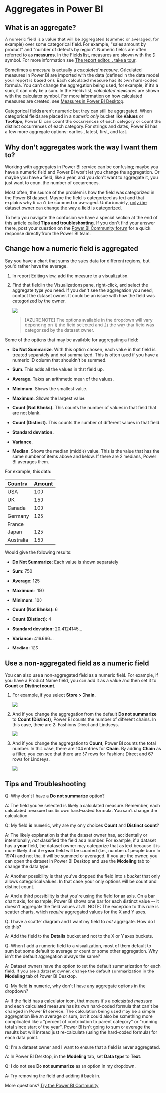 <properties
   pageTitle="Aggregates (sum, average, maximum, etc.) in Power BI"
   description="Change the aggregation in a chart (sum, average, maximum, etc.) in Power BI"
   services="powerbi"
   documentationCenter=""
   authors="mihart"
   manager="erikre"
   backup=""
   editor=""
   tags=""
   qualityFocus="modifying"
   qualityDate=""/>

<tags
   ms.service="powerbi"
   ms.devlang="NA"
   ms.topic="article"
   ms.tgt_pltfrm="NA"
   ms.workload="powerbi"
   ms.date="04/23/2017"
   ms.author="mihart"/>

# Aggregates in Power BI  

## What is an aggregate?

A numeric field is a value that will be aggregated (summed or averaged, for example) over some categorical field.  For example, "sales amount by product" and "number of defects by region". Numeric fields are often referred to as **measures**. In the Fields list, measures are shown with the ∑ symbol. For more information see [The report editor... take a tour](powerbi-service-the-report-editor-take-a-tour.md).

Sometimes a *measure* is actually a *calculated measure*. Calculated measures in Power BI are imported with the data (defined in the data model your report is based on). Each calculated measure has its own hard-coded formula. You can’t change the aggregation being used, for example, if it’s a sum, it can only be a sum. In the Fields list, *calculated measures* are shown with the calculator symbol. For more information on how calculated measures are created, see [Measures in Power BI Desktop](powerbi-desktop-measures.md).

Categorical fields aren't numeric but they can still be aggregated.  When categorical fields are placed in a *numeric only* bucket like **Values** or **Tooltips**, Power BI can count the occurrences of each category or count the distinct occurrences of each category.  For strings and dates, Power BI has a few more aggregate options: earliest, latest, first, and last.  

##  Why don't aggregates work the way I want them to?

Working with aggregates in Power BI service can be confusing; maybe you have a numeric field and Power BI won't let you change the aggregation. Or maybe you have a field, like a year, and you don't want to aggregate it, you just want to count the number of occurrences.

Most often, the source of the problem is how the field was categorized in the Power BI dataset. Maybe the field is categorized as text and that explains why it can't be summed or averaged. Unfortunately, [only the dataset owner can change the way a field is categorized](powerbi-desktop-measures.md).  

To help you navigate the confusion we have a special section at the end of this article called **Tips and troubleshooting**.  If you don't find your answer there, post your question on the [Power BI Community forum](http://community.powerbi.com) for a quick response directly from the Power BI team.

## Change how a numeric field is aggregated

Say you have a chart that sums the sales data for different regions, but you'd rather have the average. 

1.  In report Editing view, add the measure to a visualization.

2.  Find that field in the Visualizations pane, right-click, and select the aggregate type you need. If you don't see the aggregation you need, contact the dataset owner. It could be an issue with how the field was categorized by the owner.  

    ![](media/powerbi-service-change-the-aggregation-in-a-chart/aggregate_new.png)

    >[AZURE.NOTE]   The options available in the dropdown will vary depending on 1) the field selected and 2) the way that field was categorized by the dataset owner.

Some of the options that may be available for aggregating a field:

-   **Do Not Summarize**. With this option chosen, each value in that field is treated separately and not summarized. This is often used if you have a numeric ID column that shouldn't be summed.

-   **Sum**. This adds all the values in that field up.

-   **Average**. Takes an arithmetic mean of the values.

-   **Minimum**. Shows the smallest value.

-   **Maximum**. Shows the largest value.

-   **Count (Not Blanks).** This counts the number of values in that field that are not blank.

-   **Count (Distinct).** This counts the number of different values in that field.

- **Standard deviation.**

- **Variance**.

- **Median**.  Shows the median (middle) value. This is the value that has the same number of items above and below.  If there are 2 medians, Power BI averages them.


For example, this data:

| Country   | Amount |
|:----------|:-------|
| USA       | 100    |
| UK        | 150    |
| Canada    | 100    |
| Germany   | 125    |
| France    |        |
| Japan     | 125    |
| Australia | 150    |

Would give the following results:

-   **Do Not Summarize**: Each value is shown separately

-   **Sum**: 750

-   **Average**: 125

-   **Maximum**:  150

-   **Minimum**: 100

-   **Count (Not Blanks):** 6

-   **Count (Distinct):** 4

- **Standard deviation:** 20.4124145...

- **Variance:** 416.666...

- **Median:** 125


## Use a non-aggregated field as a numeric field

You can also use a non-aggregated field as a numeric field. For example, if you have a Product Name field, you can add it as a value and then set it to **Count** or **Distinct count**. 

1.  For example, if you select **Store > Chain**.

    ![](media/powerbi-service-aggregates/count-of-chain-do_not_summarize.png)

2.  And if you change the aggregation from the default **Do not summarize** to **Count (Distinct)**, Power BI counts the number of different chains. In this case, there are 2: Fashions Direct and Lindseys.

    ![](media/powerbi-service-aggregates/aggregates_count.png)

3.  And if you change the aggregation to **Count**, Power BI counts the total number. In this case, there are 104 entries for **Chain**. By adding **Chain** as a filter, you can see that there are 37 rows for Fashions Direct and 67 rows for Lindseys.  

    ![](media/powerbi-service-aggregates/count_of_chain_104.png)

##  Tips and Troubleshooting

Q:  Why don't I have a **Do not summarize** option?

A:  The field you've selected is likely a calculated measure. Remember, each calculated measure has its own hard-coded formula. You can’t change the calculation.

Q:  My field **is** numeric, why are my only choices **Count** and **Distinct count**?

A:  The likely explanation is that the dataset owner has, accidentally or intentionally, *not* classified the field as a number. For example, if a dataset has a **year** field, the dataset owner may categorize that as text because it is more likely that the **year** field will be counted (i.e., number of people born in 1974) and not that it will be summed or averaged. If you are the owner, you can open the dataset in Power BI Desktop and use the **Modeling** tab to change the data type.  

A:  Another possibility is that you've dropped the field into a *bucket* that only allows categorical values.  In that case, your only options will be count and distinct count.

A:  And a third possibility is that you're using the field for an axis. On a bar chart axis, for example, Power BI shows one bar for each distinct value -- it doesn't aggregate the field values at all. NOTE: The exception to this rule is scatter charts, which *require* aggregated values for the X and Y axes.

Q:  I have a scatter diagram and I want my field to *not* aggregate.  How do I do this?

A:  Add the field to the **Details** bucket and not to the X or Y axes buckets.

Q:  When I add a numeric field to a visualization, most of them default to sum but some default to average or count or some other aggregation.  Why isn't the default aggregation always the same?

A:  Dataset owners have the option to set the default summarization for each field. If you are a dataset owner, change the default summarization in the **Modeling** tab of Power BI Desktop.

Q:  My field **is** numeric, why don't I have any aggregate options in the dropdown?

A:  If the field has a calculator icon, that means it's a *calculated measure* and each calculated measure has its own hard-coded formula that can't be changed in Power BI service. The calculation being used may be a simple aggregation like an average or sum, but it could also be something more complicated like a "percent of contribution to parent category" or "running total since start of the year". Power BI isn't going to sum or average the results but will instead just re-calculate (using the hard-coded formula) for each data point.

Q:  I'm a dataset owner and I want to ensure that a field is never aggregated.

A:  In Power BI Desktop, in the **Modeling** tab, set **Data type** to **Text**.


Q:  I do not see **Do not summarize** as an option in my dropdown.

A:  Try removing the field and adding it back in.


More questions? [Try the Power BI Community](http://community.powerbi.com/)
